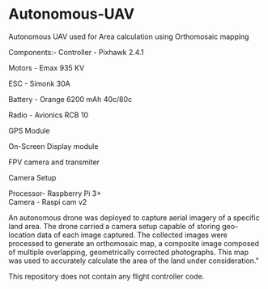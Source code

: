 # Autonomous-UAV
Autonomous UAV used for Area calculation using Orthomosaic mapping


Components:-
Controller - Pixhawk 2.4.1

Motors     - Emax 935 KV

ESC        - Simonk 30A

Battery    - Orange 6200 mAh 40c/80c

Radio      - Avionics RCB 10

GPS Module

On-Screen Display module

FPV camera and transmiter


Camera Setup

Processor- Raspberry Pi 3+ <br /> 
Camera   - Raspi cam v2


An autonomous drone was deployed to capture aerial imagery of a specific land area. The drone carried a camera setup capable of storing geo-location data of each image captured. The collected images were processed to generate an orthomosaic map, a composite image composed of multiple overlapping, geometrically corrected photographs. This map was used to accurately calculate the area of the land under consideration."

This repository does not contain any flight controller code.
